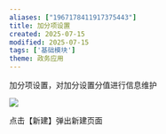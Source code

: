 ```yaml
---
aliases: ["1967178411917375443"]
title: 加分项设置
created: 2025-07-15
modified: 2025-07-15
tags: ['基础模块']
theme: 政务应用
---
```


加分项设置，对加分设置分值进行信息维护

![](https://myhelpdoc.oss-cn-heyuan.aliyuncs.com/mdimages/977bf0c2eb754e0971ba81cb080b2ca6.jpg)

点击【新建】弹出新建页面

